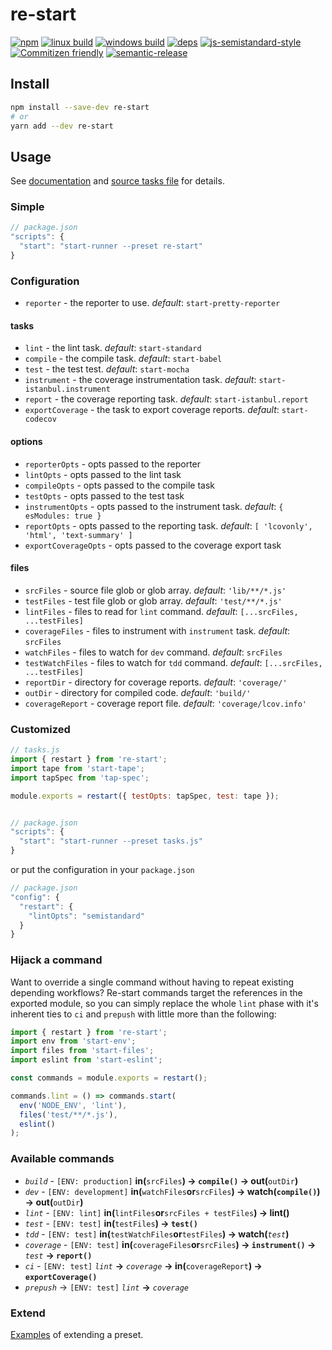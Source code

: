 # re-start

[![npm](https://img.shields.io/npm/v/re-start.svg?style=flat-square)](https://www.npmjs.com/package/re-start)
[![linux build](https://img.shields.io/circleci/project/github/effervescentia/re-start/master.svg?label=linux&style=flat-square)](https://circleci.com/gh/effervescentia/re-start)
[![windows build](https://img.shields.io/appveyor/ci/effervescentia/re-start/master.svg?label=windows&style=flat-square)](https://ci.appveyor.com/project/effervescentia/re-start)
[![deps](https://david-dm.org/effervescentia/re-start.svg?style=flat-square)](https://david-dm.org/effervescentia/re-start)
[![js-semistandard-style](https://img.shields.io/badge/code%20style-semistandard-brightgreen.svg?style=flat-square)](https://github.com/Flet/semistandard)
[![Commitizen friendly](https://img.shields.io/badge/commitizen-friendly-brightgreen.svg?style=flat-square)](http://commitizen.github.io/cz-cli/)
[![semantic-release](https://img.shields.io/badge/%20%20%F0%9F%93%A6%F0%9F%9A%80-semantic--release-e10079.svg?style=flat-square)](https://github.com/semantic-release/semantic-release)

## Install

```sh
npm install --save-dev re-start
# or
yarn add --dev re-start
```

## Usage

See [documentation](https://github.com/start-runner/start#readme) and [source tasks file](lib/index.js) for details.

### Simple

```js
// package.json
"scripts": {
  "start": "start-runner --preset re-start"
}
```

### Configuration

- `reporter` - the reporter to use. *default*: `start-pretty-reporter`
#### tasks
- `lint` - the lint task. *default*: `start-standard`
- `compile` - the compile task. *default*: `start-babel`
- `test` - the test test. *default*: `start-mocha`
- `instrument` - the coverage instrumentation task. *default*: `start-istanbul.instrument`
- `report` - the coverage reporting task. *default*: `start-istanbul.report`
- `exportCoverage` - the task to export coverage reports. *default*: `start-codecov`
#### options
- `reporterOpts` - opts passed to the reporter
- `lintOpts` - opts passed to the lint task
- `compileOpts` - opts passed to the compile task
- `testOpts` - opts passed to the test task
- `instrumentOpts` - opts passed to the instrument task. *default*: `{ esModules: true }`
- `reportOpts` - opts passed to the reporting task. *default*: `[ 'lcovonly', 'html', 'text-summary' ]`
- `exportCoverageOpts` - opts passed to the coverage export task
#### files
- `srcFiles` - source file glob or glob array. *default*: `'lib/**/*.js'`
- `testFiles` - test file glob or glob array. *default*: `'test/**/*.js'`
- `lintFiles` - files to read for `lint` command. *default*: `[...srcFiles, ...testFiles]`
- `coverageFiles` - files to instrument with `instrument` task. *default*: `srcFiles`
- `watchFiles` - files to watch for `dev` command. *default*: `srcFiles`
- `testWatchFiles` - files to watch for `tdd` command. *default*: `[...srcFiles, ...testFiles]`
- `reportDir` - directory for coverage reports. *default*: `'coverage/'`
- `outDir` - directory for compiled code. *default*: `'build/'`
- `coverageReport` - coverage report file. *default*: `'coverage/lcov.info'`


### Customized

```js
// tasks.js
import { restart } from 're-start';
import tape from 'start-tape';
import tapSpec from 'tap-spec';

module.exports = restart({ testOpts: tapSpec, test: tape });


// package.json
"scripts": {
  "start": "start-runner --preset tasks.js"
}
```

or put the configuration in your `package.json`

```js
// package.json
"config": {
  "restart": {
    "lintOpts": "semistandard"
  }
}
```

### Hijack a command

Want to override a single command without having to repeat existing depending workflows?
Re-start commands target the references in the exported module, so you can simply
replace the whole `lint` phase with it's inherent ties to `ci` and `prepush`
with little more than the following:

```js
import { restart } from 're-start';
import env from 'start-env';
import files from 'start-files';
import eslint from 'start-eslint';

const commands = module.exports = restart();

commands.lint = () => commands.start(
  env('NODE_ENV', 'lint'),
  files('test/**/*.js'),
  eslint()
);
```

### Available commands

- *`build`* - `[ENV: production]` __in(__`srcFiles`__) -> `compile()` -> out(__`outDir`__)__
- *`dev`* - `[ENV: development]` __in(__`watchFiles`__or__`srcFiles`__) -> watch(`compile()`) -> out(__`outDir`__)__
- *`lint`* - `[ENV: lint]` __in(__`lintFiles`__or__`srcFiles + testFiles`__) -> lint()__
- *`test`* - `[ENV: test]` __in(__`testFiles`__) -> `test()`__
- *`tdd`* - `[ENV: test]` __in(__`testWatchFiles`__or__`testFiles`__) -> watch(__*`test`*__)__
- *`coverage`* - `[ENV: test]` __in(__`coverageFiles`__or__`srcFiles`__) -> `instrument()` ->__ *`test`* __-> `report()`__
- *`ci`* - `[ENV: test]` *`lint`* __->__ *`coverage`* __-> in(__`coverageReport`__) -> `exportCoverage()`__
- *`prepush`* -> `[ENV: test]` *`lint`* __->__ *`coverage`*

### Extend

[Examples](https://github.com/start-runner/start-preset#extend) of extending a preset.
